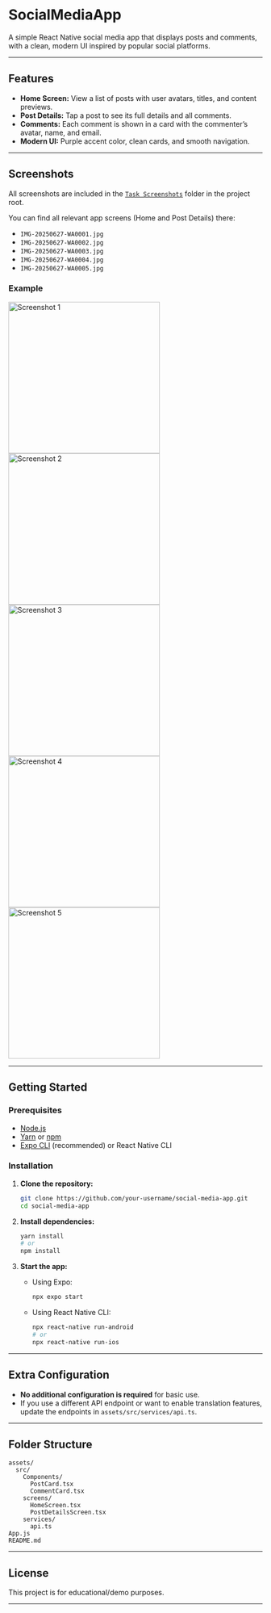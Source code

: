 # SocialMediaApp

A simple React Native social media app that displays posts and comments, with a clean, modern UI inspired by popular social platforms.

---

## Features

- **Home Screen:** View a list of posts with user avatars, titles, and content previews.
- **Post Details:** Tap a post to see its full details and all comments.
- **Comments:** Each comment is shown in a card with the commenter’s avatar, name, and email.
- **Modern UI:** Purple accent color, clean cards, and smooth navigation.

---

## Screenshots

All screenshots are included in the [`Task Screenshots`](./Task%20Screenshots) folder in the project root.

You can find all relevant app screens (Home and Post Details) there:

- `IMG-20250627-WA0001.jpg`
- `IMG-20250627-WA0002.jpg`
- `IMG-20250627-WA0003.jpg`
- `IMG-20250627-WA0004.jpg`
- `IMG-20250627-WA0005.jpg`

### Example

<img src="./Task%20Screenshots/IMG-20250627-WA0001.jpg" alt="Screenshot 1" width="300"/>
<img src="./Task%20Screenshots/IMG-20250627-WA0002.jpg" alt="Screenshot 2" width="300"/>
<img src="./Task%20Screenshots/IMG-20250627-WA0003.jpg" alt="Screenshot 3" width="300"/>
<img src="./Task%20Screenshots/IMG-20250627-WA0004.jpg" alt="Screenshot 4" width="300"/>
<img src="./Task%20Screenshots/IMG-20250627-WA0005.jpg" alt="Screenshot 5" width="300"/>

---


## Getting Started

### Prerequisites

- [Node.js](https://nodejs.org/)
- [Yarn](https://classic.yarnpkg.com/lang/en/) or [npm](https://www.npmjs.com/)
- [Expo CLI](https://docs.expo.dev/get-started/installation/) (recommended) or React Native CLI

### Installation

1. **Clone the repository:**

   ```sh
   git clone https://github.com/your-username/social-media-app.git
   cd social-media-app
   ```

2. **Install dependencies:**

   ```sh
   yarn install
   # or
   npm install
   ```


3. **Start the app:**
   - Using Expo:
     ```sh
     npx expo start
     ```
   - Using React Native CLI:
     ```sh
     npx react-native run-android
     # or
     npx react-native run-ios
     ```

---

## Extra Configuration

- **No additional configuration is required** for basic use.
- If you use a different API endpoint or want to enable translation features, update the endpoints in `assets/src/services/api.ts`.

---

## Folder Structure

```
assets/
  src/
    Components/
      PostCard.tsx
      CommentCard.tsx
    screens/
      HomeScreen.tsx
      PostDetailsScreen.tsx
    services/
      api.ts
App.js
README.md
```

---

## License

This project is for educational/demo purposes.

---

